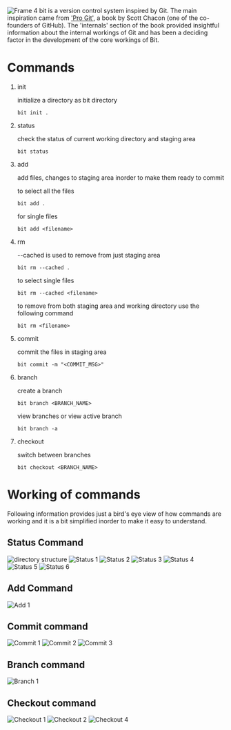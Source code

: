 ![Frame 4](https://github.com/UtkarshM-hub/Bit/assets/70505181/cca9fc7f-c9dd-42c0-83e7-0b4a6a4fe9f9)
bit is a version control system inspired by Git. The main inspiration came from ['Pro Git'](https://git-scm.com/book/en/v2), a book by Scott Chacon (one of the co-founders of GitHub). The 'internals' section of the book provided insightful information about the internal workings of Git and has been a deciding factor in the development of the core workings of Bit.

# Commands
  1. init
     
     initialize a directory as bit directory
     
         bit init .
  3. status
     
     check the status of current working directory and staging area

         bit status
  4. add
     
     add files, changes to staging area inorder to make them ready to commit

     to select all the files

         bit add .

     for single files
     
         bit add <filename>
  5. rm
     
     --cached is used to remove from just staging area
     
         bit rm --cached .
     
     to select single files
     
         bit rm --cached <filename>

     to remove from both staging area and working directory use the following command

         bit rm <filename>
  7. commit
     
     commit the files in staging area

         bit commit -m "<COMMIT_MSG>"
  9. branch
      
     create a branch

         bit branch <BRANCH_NAME>

     view branches or view active branch

         bit branch -a
  11. checkout
      
      switch between branches

          bit checkout <BRANCH_NAME>

# Working of commands
Following information provides just a bird's eye view of how commands are working and it is a bit simplified inorder to make it easy to understand.

## Status Command
![directory structure](https://github.com/UtkarshM-hub/Bit/assets/70505181/64a5f727-e2d0-4122-903e-e30e6177974b)
![Status 1](https://github.com/UtkarshM-hub/Bit/assets/70505181/d4d50dbd-e2ec-4753-ab18-6939c525f61d)
![Status 2](https://github.com/UtkarshM-hub/Bit/assets/70505181/f78f1675-8d52-41e2-8e43-ffe7d343bb95)
![Status 3](https://github.com/UtkarshM-hub/Bit/assets/70505181/6e42eb29-5dee-4df2-aec0-f427412c3972)
![Status 4](https://github.com/UtkarshM-hub/Bit/assets/70505181/b9bd2c1c-c7ae-4d0f-93db-4523a9ab2acc)
![Status 5](https://github.com/UtkarshM-hub/Bit/assets/70505181/31f895e4-3162-4743-bad0-aae7d18da814)
![Status 6](https://github.com/UtkarshM-hub/Bit/assets/70505181/f770c57e-be97-40b5-9f7a-62e81717b31c)

## Add Command
![Add 1](https://github.com/UtkarshM-hub/Bit/assets/70505181/000c6a9c-1b7d-494d-b2a5-6bd20038140b)

## Commit command
![Commit 1](https://github.com/UtkarshM-hub/Bit/assets/70505181/6db089de-cb70-4e06-b1d9-5ae4e27a0c90)
![Commit 2](https://github.com/UtkarshM-hub/Bit/assets/70505181/a06ad118-63c0-416b-a07d-f58c95464b14)
![Commit 3](https://github.com/UtkarshM-hub/Bit/assets/70505181/fa1c6dbd-48e5-4df9-bf38-4463d22d61fa)

## Branch command
![Branch 1](https://github.com/UtkarshM-hub/Bit/assets/70505181/798a256c-6b31-46ec-87b7-11342f05dba5)

## Checkout command
![Checkout 1](https://github.com/UtkarshM-hub/Bit/assets/70505181/01d4aafe-73b0-4e9e-bc82-a10ca1645ea4)
![Checkout 2](https://github.com/UtkarshM-hub/Bit/assets/70505181/9aad07a1-c452-42a9-bfad-9ad35b971915)
![Checkout 4](https://github.com/UtkarshM-hub/Bit/assets/70505181/4aca12c4-f9f2-4a6f-9cbe-b909c7fdf24e)
